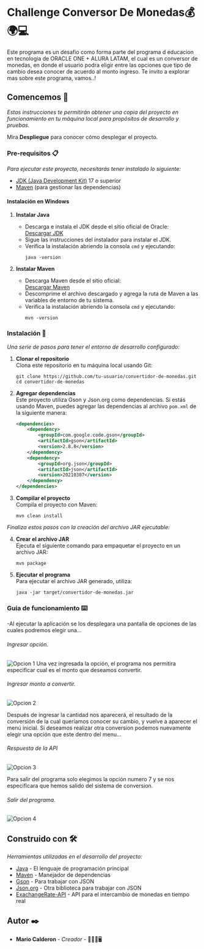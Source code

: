 # Challenge Conversor De Monedas💰🌍💻

Este programa es un desafio como forma parte del programa d educacion en tecnologia de ORACLE ONE + ALURA LATAM, el cual es un conversor de monedas, en donde el usuario podra eligir entre las opciones que tipo de cambio desea conocer de acuerdo al monto ingreso. Te invito a explorar mas sobre este programa, vamos..!

## Comencemos 🚀

_Estas instrucciones te permitirán obtener una copia del proyecto en funcionamiento en tu máquina local para propósitos de desarrollo y pruebas._

Mira **Despliegue** para conocer cómo desplegar el proyecto.

### Pre-requisitos 📋

_Para ejecutar este proyecto, necesitarás tener instalado lo siguiente:_

- [JDK (Java Development Kit)](https://www.oracle.com/java/technologies/javase-jdk21-downloads.html) 17 o superior
- [Maven](https://maven.apache.org/) (para gestionar las dependencias)

#### Instalación en Windows

1. **Instalar Java**
    - Descarga e instala el JDK desde el sitio oficial de Oracle:  
      [Descargar JDK](https://www.oracle.com/java/technologies/javase-jdk21-downloads.html)
    - Sigue las instrucciones del instalador para instalar el JDK.
    - Verifica la instalación abriendo la consola `cmd` y ejecutando:
      ```
      java -version
      ```

2. **Instalar Maven**
    - Descarga Maven desde el sitio oficial:  
      [Descargar Maven](https://maven.apache.org/download.cgi)
    - Descomprime el archivo descargado y agrega la ruta de Maven a las variables de entorno de tu sistema.
    - Verifica la instalación abriendo la consola `cmd` y ejecutando:
      ```
      mvn -version
      ```

### Instalación 🔧

_Una serie de pasos para tener el entorno de desarrollo configurado:_

1. **Clonar el repositorio**  
   Clona este repositorio en tu máquina local usando Git:
   ```
   git clone https://github.com/tu-usuario/convertidor-de-monedas.git
   cd convertidor-de-monedas
   ```

2. **Agregar dependencias**  
   Este proyecto utiliza Gson y Json.org como dependencias. Si estás usando Maven, puedes agregar las dependencias al archivo `pom.xml` de la siguiente manera:

   ```xml
   <dependencies>
       <dependency>
           <groupId>com.google.code.gson</groupId>
           <artifactId>gson</artifactId>
           <version>2.8.8</version>
       </dependency>
       <dependency>
           <groupId>org.json</groupId>
           <artifactId>json</artifactId>
           <version>20210307</version>
       </dependency>
   </dependencies>
   ```

3. **Compilar el proyecto**  
   Compila el proyecto con Maven:
   ```
   mvn clean install
   ```

_Finaliza estos pasos con la creación del archivo JAR ejecutable:_

4. **Crear el archivo JAR**  
   Ejecuta el siguiente comando para empaquetar el proyecto en un archivo JAR:
   ```
   mvn package
   ```

5. **Ejecutar el programa**  
   Para ejecutar el archivo JAR generado, utiliza:
   ```
   java -jar target/convertidor-de-monedas.jar
   ```

### Guia de funcionamiento ⌨️
-Al ejecutar la aplicación se los desplegara una pantalla de opciones de las cuales podremos elegir una...
###### Ingresar opción.
![Opcion 1](imagenes/paso1.jpg)
Una vez ingresada la opción, el programa nos permitira especificar cual es el monto que deseamos convertir.
###### Ingresar monto a convertir.
![Opcion 2](imagenes/paso2.jpg) 
 
Después de ingresar la cantidad nos aparecerá, el resultado de la conversión de la cual queríamos conocer su cambio, y vuelve a aparecer el menú inicial. Si deseamos realizar otra conversion podemos nuevamente elegir una opción que este dentro del menu...
###### Respuesta de la API
![Opcion 3](imagenes/paso3.jpg)

Para salir del programa solo elegimos la opción numero 7 y se nos especificara que hemos salido del sistema de conversion. 
###### Salir del programa.
![Opcion 4](imagenes/paso4.jpg)




## Construido con 🛠️

_Herramientas utilizadas en el desarrollo del proyecto:_

* [Java](https://www.oracle.com/java/) - El lenguaje de programación principal
* [Maven](https://maven.apache.org/) - Manejador de dependencias
* [Gson](https://github.com/google/gson) - Para trabajar con JSON
* [Json.org](https://www.json.org/json-en.html) - Otra biblioteca para trabajar con JSON
* [ExachangeRate-API](https://www.exchangerate-api.com/docs/pair-conversion-requests) - API para el intercambio de monedas en tiempo real

## Autor ✒️


* **Mario Calderon** - *Creador* - 👨🏽‍💻🖥️

